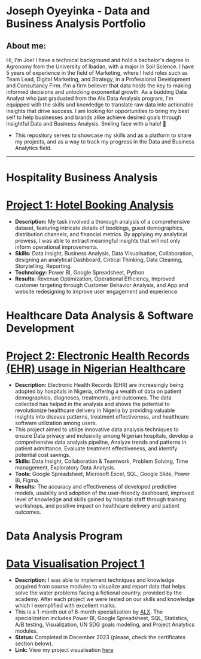 # Joseph Oyeyinka - Data and Business Analysis Portfolio 

## About me: 
Hi, I'm Joe! I have a technical background and hold a bachelor's degree in Agronomy from the University of Ibadan, with a major in Soil Science. I have 5 years of experience in the field of Marketing, 
where I held roles such as Team Lead, Digital Marketing, and Strategy, in a Professional Development and Consultancy Firm.
I'm a firm believer that data holds the key to making informed decisions and unlocking exponential growth. As a budding Data Analyst who just graduated from the Alx Data Analysis program, 
I'm equipped with the skills and knowledge to translate raw data into actionable insights that drive success. I am looking for opportunities to bring my best self to help businesses and brands alike achieve desired goals through insightful Data and Business Analysis. Smiling face with a halo! 👼

* This repository serves to showcase my skills and as a platform to share my projects, and as a way to track my progress in the Data and Business Analytics field.
---

# Hospitality Business Analysis

# [Project 1: Hotel Booking Analysis](https://drive.google.com/drive/folders/1Zhr3J-D9rqNIBpQdnDGYEEGYnNkyxibO?usp=sharing)

* **Description:** My task involved a thorough analysis of a comprehensive dataset, featuring intricate details of bookings, guest demographics, distribution channels, and financial metrics. By applying my analytical prowess, I was able to extract meaningful insights that will not only inform operational improvements.
* **Skills:** Data Insight, Business Analysis, Data Visualisation, Collaboration, designing an analytical Dashboard, Critical Thinking, Data Cleaning, Storytelling, Reporting.
* **Technology:** Power BI, Google Spreadsheet, Python
* **Results:** Revenue Optimization, Operational Efficiency, Improved customer targeting through Customer Behavior Analysis, and App and website redesigning to improve user engagement and experience.


# Healthcare Data Analysis & Software Development 

# [Project 2: Electronic Health Records (EHR) usage in Nigerian Healthcare](https://docs.google.com/presentation/d/1nOWYfj_K9lwoT3Eg-e-0mA4OPCyFiEbhe7hDTazxrCI/edit?usp=sharing)

* **Description:** Electronic Health Records (EHR) are increasingly being adopted by hospitals in Nigeria, offering a wealth of data on patient demographics, diagnoses, treatments, and outcomes. 
The data collected has helped in the analysis and shows the potential to revolutionize healthcare delivery in Nigeria by providing valuable insights into disease patterns, treatment effectiveness, and healthcare software utilization among users.
* This project aimed to utilize innovative data analysis techniques to ensure Data privacy and inclusivity among Nigerian hospitals, develop a comprehensive data analysis pipeline, 
Analyze trends and patterns in patient admittance, Evaluate treatment effectiveness, and identify potential cost savings.
* **Skills:** Data Insight, Collaboration & Teamwork, Problem Solving, Time management, Exploratory Data Analysis.
* **Tools:** Google Spreadsheet, Microsoft Excel, SQL, Google Slide, Power Bi, Figma.
* **Results:** The accuracy and effectiveness of developed predictive models, usability and adoption of the user-friendly dashboard, improved level of knowledge and skills gained by hospital staff through training workshops, and positive impact on healthcare delivery and patient outcomes.


# Data Analysis Program 

# [Data Visualisation Project 1](https://drive.google.com/drive/folders/1NG7SK9ybQR4pCiyzu6UO6ErFGrFU6xgf?usp=sharing)

* **Description:** I was able to implement techniques and knowledge acquired from course modules to visualize and report data that helps solve the water problems facing a fictional country, provided by the academy. After each project we were tested on our skills and knowledge which I exemplified with excellent marks.
* This is a 1-month out of 6-month specialization by [ALX](https://www.alxafrica.com/). The specialization includes Power BI, Google Spreadsheet, SQL, Statistics, A/B testing, Visualization, UN SDG goals modeling, and Project Analytics modules.
* **Status:** Completed in December 2023 (please, check the certificates section below).
* **Link:** View my project visualisation [here](https://drive.google.com/drive/folders/1NG7SK9ybQR4pCiyzu6UO6ErFGrFU6xgf?usp=sharing)
